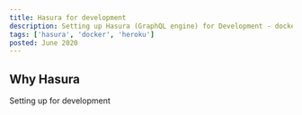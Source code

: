 ```yaml
---
title: Hasura for development
description: Setting up Hasura (GraphQL engine) for Development - docker and heroku
tags: ['hasura', 'docker', 'heroku']
posted: June 2020
---
```


## Why Hasura
Setting up for development